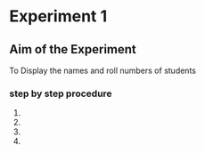 # Experiment 1

## Aim of the Experiment
To Display the names and roll numbers of students

### step by step procedure
1.
2.
3.
4.


